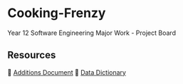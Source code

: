 # Cooking-Frenzy
Year 12 Software Engineering Major Work - Project Board

## Resources
:link: [Additions Document](https://docs.google.com/document/d/1R_nNkwbXWwc9YvGvEPD2ywWnVpN0zLKaHXU02AuTJuI/edit?usp=sharing)
:link: [Data Dictionary](https://docs.google.com/document/d/12yPm3ZFxMVyB0ZnOqSCiM05TGbsVpJ6z9sG4LRbQOH0/edit?tab=t.0#heading=h.mmdt4a1uui7k)
